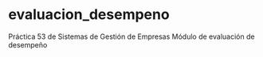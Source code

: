 # evaluacion_desempeno
Práctica 53 de Sistemas de Gestión de Empresas
Módulo de evaluación de desempeño